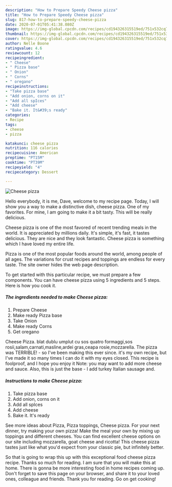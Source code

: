 ```yaml
---
description: "How to Prepare Speedy Cheese pizza"
title: "How to Prepare Speedy Cheese pizza"
slug: 817-how-to-prepare-speedy-cheese-pizza
date: 2020-07-01T05:41:38.080Z
image: https://img-global.cpcdn.com/recipes/cd194326315519ed/751x532cq70/cheese-pizza-recipe-main-photo.jpg
thumbnail: https://img-global.cpcdn.com/recipes/cd194326315519ed/751x532cq70/cheese-pizza-recipe-main-photo.jpg
cover: https://img-global.cpcdn.com/recipes/cd194326315519ed/751x532cq70/cheese-pizza-recipe-main-photo.jpg
author: Nelle Boone
ratingvalue: 4.6
reviewcount: 12
recipeingredient:
- " Cheese"
- " Pizza base"
- " Onion"
- " Corns"
- " oregano"
recipeinstructions:
- "Take pizza base"
- "Add onion, corns on it"
- "Add all spIces"
- "Add cheese"
- "Bake it. It&#39;s ready"
categories:
- Recipe
tags:
- cheese
- pizza

katakunci: cheese pizza 
nutrition: 116 calories
recipecuisine: American
preptime: "PT15M"
cooktime: "PT39M"
recipeyield: "4"
recipecategory: Dessert

---
```



![Cheese pizza](https://img-global.cpcdn.com/recipes/cd194326315519ed/751x532cq70/cheese-pizza-recipe-main-photo.jpg)

Hello everybody, it is me, Dave, welcome to my recipe page. Today, I will show you a way to make a distinctive dish, cheese pizza. One of my favorites. For mine, I am going to make it a bit tasty. This will be really delicious.

Cheese pizza is one of the most favored of recent trending meals in the world. It is appreciated by millions daily. It's simple, it's fast, it tastes delicious. They are nice and they look fantastic. Cheese pizza is something which I have loved my entire life.

Pizza is one of the most popular foods around the world, among people of all ages. The variations for crust recipes and toppings are endless for every taste. The site owner hides the web page description.


To get started with this particular recipe, we must prepare a few components. You can have cheese pizza using 5 ingredients and 5 steps. Here is how you cook it.

<!--inarticleads1-->

##### The ingredients needed to make Cheese pizza:

1. Prepare  Cheese
1. Make ready  Pizza base
1. Take  Onion
1. Make ready  Corns
1. Get  oregano


Cheese Pizza. blat dublu umplut cu sos quatro formaggi,sos rosii,salam,carnati,masline,ardei gras,ceapa rosie,mozzarella. The pizza was TERRIBLE! - so I&#39;ve been making this ever since. it&#39;s my own recipe, but I&#39;ve made it so many times I can do it with my eyes closed. This recipe is foolproof, and I hope you enjoy it Note: you may want to add more cheese and sauce. Also, this is just the base - I add turkey Italian sausage and. 

<!--inarticleads2-->

##### Instructions to make Cheese pizza:

1. Take pizza base
1. Add onion, corns on it
1. Add all spIces
1. Add cheese
1. Bake it. It&#39;s ready


See more ideas about Pizza, Pizza toppings, Cheese pizza. For your next dinner, try making your own pizza! Make the meal your own by mixing up toppings and different cheeses. You can find excellent cheese options on our site including mozzarella, goat cheese and ricotta! This cheese pizza tastes just like what you&#39;d expect from your classic pie, but infinitely better. 

So that is going to wrap this up with this exceptional food cheese pizza recipe. Thanks so much for reading. I am sure that you will make this at home. There is gonna be more interesting food in home recipes coming up. Don't forget to save this page on your browser, and share it to your loved ones, colleague and friends. Thank you for reading. Go on get cooking!
